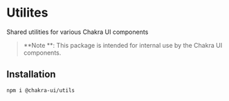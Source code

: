 # Utilites

Shared utilities for various Chakra UI components

> **Note **: This package is intended for internal use by the Chakra UI
> components.

## Installation

```sh
npm i @chakra-ui/utils
```
